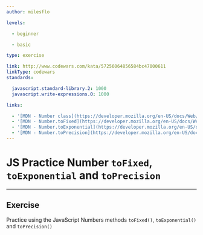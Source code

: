 ```yaml
---
author: milesflo

levels:

  - beginner

  - basic

type: exercise

link: http://www.codewars.com/kata/57256064856584bc47000611
linkType: codewars
standards:

  javascript.standard-library.2: 1000
  javascript.write-expressions.0: 1000

links:

  - '[MDN - Number class](https://developer.mozilla.org/en-US/docs/Web/JavaScript/Reference/Global_Objects/Number)'
  - '[MDN - Number.toFixed](https://developer.mozilla.org/en-US/docs/Web/JavaScript/Reference/Global_Objects/Number/toFixed)'
  - '[MDN - Number.toExponential](https://developer.mozilla.org/en-US/docs/Web/JavaScript/Reference/Global_Objects/Number/toExponential)'
  - '[MDN - Number.toPrecision](https://developer.mozilla.org/en-US/docs/Web/JavaScript/Reference/Global_Objects/Number/toPrecision)'
---
```


# JS Practice Number `toFixed`, `toExponential` and `toPrecision`

---

## Exercise

Practice using the JavaScript Numbers methods `toFixed()`, `toExponential()` and `toPrecision()`
